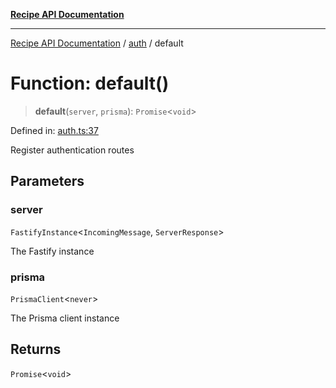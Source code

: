 [**Recipe API Documentation**](../../README.md)

***

[Recipe API Documentation](../../README.md) / [auth](../README.md) / default

# Function: default()

> **default**(`server`, `prisma`): `Promise`\<`void`\>

Defined in: [auth.ts:37](https://github.com/arniber21/hackNYU-backend/blob/a36628e39c1ef7700a4906f448b936b351e377d1/src/routes/auth.ts#L37)

Register authentication routes

## Parameters

### server

`FastifyInstance`\<`IncomingMessage`, `ServerResponse`\>

The Fastify instance

### prisma

`PrismaClient`\<`never`\>

The Prisma client instance

## Returns

`Promise`\<`void`\>
